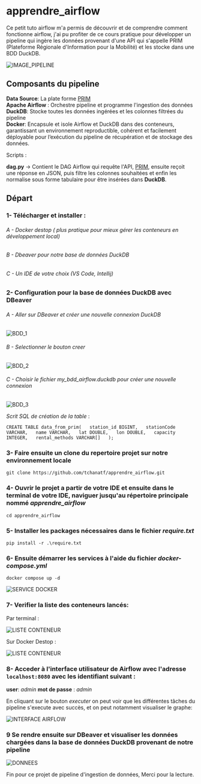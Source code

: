 # apprendre_airflow
Ce petit tuto airflow m'a permis de découvrir et de comprendre comment fonctionne airflow, j'ai pu profiter de ce cours pratique pour développer un pipeline qui ingère les données provenant d'une API qui s'appelle PRIM (Plateforme Régionale d'Information pour la Mobilité) et les stocke dans une BDD DuckDB.

![IMAGE_PIPELINE](images/image_pipeline.png)

## Composants du pipeline

__Data Source__: La plate forme [PRIM](https://prim.iledefrance-mobilites.fr/)  
__Apache Airflow__ : Orchestre pipeline et programme l'ingestion des données  
__DuckDB__: Stocke toutes les données ingérées et les colonnes filtrées du pipeline  
__Docker__:  Encapsule et isole Airflow et DuckDB dans des conteneurs, garantissant un environnement reproductible, cohérent et facilement déployable pour l’exécution du pipeline de récupération et de stockage des données.

Scripts :

**dag.py** -> Contient le DAG Airflow qui requête l'API, [PRIM](https://prim.iledefrance-mobilites.fr/), ensuite reçoit une réponse en JSON, puis filtre les colonnes souhaitées et enfin les normalise sous forme tabulaire pour être insérées dans __DuckDB__.

## Départ

### 1- Télécharger et installer :  

###### A - Docker destop ( plus pratique pour mieux gérer les conteneurs en développement local)  

###### B - Dbeaver pour notre base de données DuckDB  

###### C - Un IDE de votre choix (VS Code, Intellij)

### 2- Configuration pour la base de données DuckDB avec DBeaver  

###### A - Aller sur DBeaver et créer une nouvelle connexion DuckDB  

![BDD_1](images/creation_bdd_1.png)

###### B - Selectionner le bouton creer  

![BDD_2](images/creation_bdd_2.png)  


###### C - Choisir le fichier *my_bdd_airflow.duckdb*  pour créer une nouvelle connexion  

![BDD_3](images/creation_bdd_3.png) 


*Scrit SQL de création de la table* :  

``
CREATE TABLE data_from_prim(  
station_id BIGINT,  
stationCode VARCHAR,  
name VARCHAR,  
lat DOUBLE,  
lon DOUBLE,  
capacity INTEGER,  
rental_methods VARCHAR[]  
);  
``




### 3- Faire ensuite un clone du repertoire projet sur notre environnement locale 

`git clone https://github.com/tchanatf/apprendre_airflow.git`  

### 4- Ouvrir le projet a partir de votre IDE et ensuite dans le terminal de votre IDE, naviguer jusqu'au répertoire principale nommé *apprendre_airflow*  

`cd apprendre_airflow`  

### 5- Installer les packages nécessaires dans le fichier *require.txt*  

`pip install -r .\require.txt`

### 6- Ensuite démarrer les services à l'aide du fichier *docker-compose.yml*  

`docker compose up -d`  

![SERVICE DOCKER](images/launch_image_docker.png)  

### 7- Verifier la liste des conteneurs lancés:

Par terminal :  

![LISTE CONTENEUR](images/image_list_docker_process.png)  

Sur Docker Destop :  

![LISTE CONTENEUR](images/containers_dockers.png)

### 8- Acceder à l'interface utilisateur de Airflow avec l'adresse `localhost:8080` avec les identifiant suivant :

__user__: *admin* 
__mot de passe__ : *admin*  

En cliquant sur le bouton *executer* on peut voir que les différentes tâches du pipeline s'execute avec succès, et on peut notamment visualiser le graphe:  

![INTERFACE AIRFLOW](images/image_dag_airflow.png)  

### 9 Se rendre ensuite sur DBeaver et visualiser les données chargées dans la base de données DuckDB provenant de notre pipeline

![DONNEES](images/image_donnees_bdd.png)

Fin pour ce projet de pipeline d'ingestion de données, Merci pour la lecture. 



